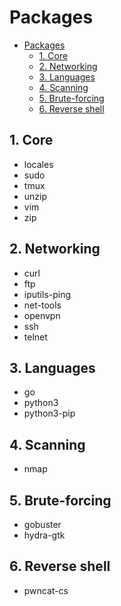 # Packages

- [Packages](#packages)
  - [1. Core](#1-core)
  - [2. Networking](#2-networking)
  - [3. Languages](#3-languages)
  - [4. Scanning](#4-scanning)
  - [5. Brute-forcing](#5-brute-forcing)
  - [6. Reverse shell](#6-reverse-shell)

## 1. Core

- locales
- sudo
- tmux
- unzip
- vim
- zip

## 2. Networking

- curl
- ftp
- iputils-ping
- net-tools
- openvpn
- ssh
- telnet

## 3. Languages

- go
- python3
- python3-pip

## 4. Scanning

- nmap

## 5. Brute-forcing

- gobuster
- hydra-gtk

## 6. Reverse shell

- pwncat-cs
